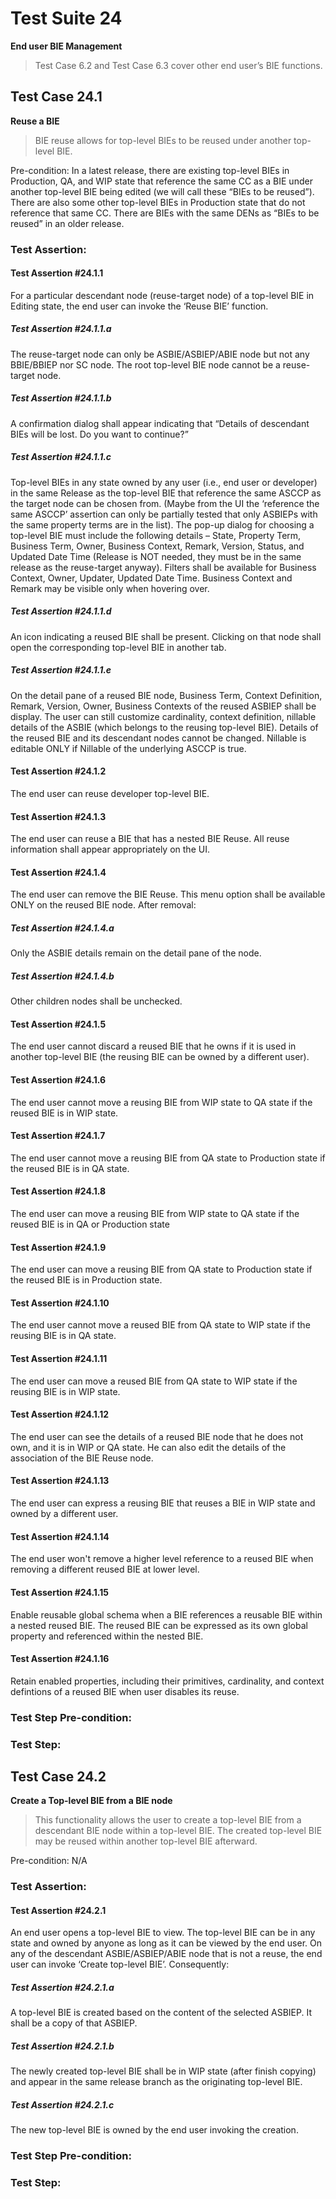 # Test Suite 24

**End user BIE Management**

> Test Case 6.2 and Test Case 6.3 cover other end user’s BIE functions.

## Test Case 24.1

**Reuse a BIE**

> BIE reuse allows for top-level BIEs to be reused under another top-level BIE.

Pre-condition: In a latest release, there are existing top-level BIEs in Production, QA, and WIP state that reference the same CC as a BIE under another top-level BIE being edited (we will call these “BIEs to be reused”). There are also some other top-level BIEs in Production state that do not reference that same CC. There are BIEs with the same DENs as “BIEs to be reused” in an older release.


### Test Assertion:

#### Test Assertion #24.1.1
For a particular descendant node (reuse-target node) of a top-level BIE in Editing state, the end user can invoke the ‘Reuse BIE’ function.

##### Test Assertion #24.1.1.a
The reuse-target node can only be ASBIE/ASBIEP/ABIE node but not any BBIE/BBIEP nor SC node. The root top-level BIE node cannot be a reuse-target node.
##### Test Assertion #24.1.1.b
A confirmation dialog shall appear indicating that “Details of descendant BIEs will be lost. Do you want to continue?”
##### Test Assertion #24.1.1.c
Top-level BIEs in any state owned by any user (i.e., end user or developer) in the same Release as the top-level BIE that reference the same ASCCP as the target node can be chosen from. (Maybe from the UI the ‘reference the same ASCCP’ assertion can only be partially tested that only ASBIEPs with the same property terms are in the list). The pop-up dialog for choosing a top-level BIE must include the following details – State, Property Term, Business Term, Owner, Business Context, Remark, Version, Status, and Updated Date Time (Release is NOT needed, they must be in the same release as the reuse-target anyway). Filters shall be available for Business Context, Owner, Updater, Updated Date Time. Business Context and Remark may be visible only when hovering over.
##### Test Assertion #24.1.1.d
An icon indicating a reused BIE shall be present. Clicking on that node shall open the corresponding top-level BIE in another tab.
##### Test Assertion #24.1.1.e
On the detail pane of a reused BIE node, Business Term, Context Definition, Remark, Version, Owner, Business Contexts of the reused ASBIEP shall be display. The user can still customize cardinality, context definition, nillable details of the ASBIE (which belongs to the reusing top-level BIE). Details of the reused BIE and its descendant nodes cannot be changed. Nillable is editable ONLY if Nillable of the underlying ASCCP is true.

#### Test Assertion #24.1.2
The end user can reuse developer top-level BIE.

#### Test Assertion #24.1.3
The end user can reuse a BIE that has a nested BIE Reuse. All reuse information shall appear appropriately on the UI.

#### Test Assertion #24.1.4
The end user can remove the BIE Reuse. This menu option shall be available ONLY on the reused BIE node. After removal:

##### Test Assertion #24.1.4.a
Only the ASBIE details remain on the detail pane of the node.
##### Test Assertion #24.1.4.b
Other children nodes shall be unchecked.

#### Test Assertion #24.1.5
The end user cannot discard a reused BIE that he owns if it is used in another top-level BIE (the reusing BIE can be owned by a different user).

#### Test Assertion #24.1.6
The end user cannot move a reusing BIE from WIP state to QA state if the reused BIE is in WIP state.

#### Test Assertion #24.1.7
The end user cannot move a reusing BIE from QA state to Production state if the reused BIE is in QA state.

#### Test Assertion #24.1.8
The end user can move a reusing BIE from WIP state to QA state if the reused BIE is in QA or Production state

#### Test Assertion #24.1.9
The end user can move a reusing BIE from QA state to Production state if the reused BIE is in Production state.

#### Test Assertion #24.1.10
The end user cannot move a reused BIE from QA state to WIP state if the reusing BIE is in QA state.

#### Test Assertion #24.1.11
The end user can move a reused BIE from QA state to WIP state if the reusing BIE is in WIP state.

#### Test Assertion #24.1.12
The end user can see the details of a reused BIE node that he does not own, and it is in WIP or QA state. He can also edit the details of the association of the BIE Reuse node.

#### Test Assertion #24.1.13
The end user can express a reusing BIE that reuses a BIE in WIP state and owned by a different user.

#### Test Assertion #24.1.14
The end user won't remove a higher level reference to a reused BIE when removing a different reused BIE at lower level. 

#### Test Assertion #24.1.15
Enable reusable global schema when a BIE references a reusable BIE within a nested reused BIE. The reused BIE can be expressed as its own global property and referenced within the nested BIE.

#### Test Assertion #24.1.16
Retain enabled properties, including their primitives, cardinality, and context defintions of a reused BIE when user disables its reuse. 

### Test Step Pre-condition:



### Test Step:

## Test Case 24.2

**Create a Top-level BIE from a BIE node**

> This functionality allows the user to create a top-level BIE from a descendant BIE node within a top-level BIE. The created top-level BIE may be reused within another top-level BIE afterward.

Pre-condition: N/A


### Test Assertion:

#### Test Assertion #24.2.1
An end user opens a top-level BIE to view. The top-level BIE can be in any state and owned by anyone as long as it can be viewed by the end user. On any of the descendant ASBIE/ASBIEP/ABIE node that is not a reuse, the end user can invoke ‘Create top-level BIE’. Consequently:

##### Test Assertion #24.2.1.a
A top-level BIE is created based on the content of the selected ASBIEP. It shall be a copy of that ASBIEP.
##### Test Assertion #24.2.1.b
The newly created top-level BIE shall be in WIP state (after finish copying) and appear in the same release branch as the originating top-level BIE.
##### Test Assertion #24.2.1.c
The new top-level BIE is owned by the end user invoking the creation.

### Test Step Pre-condition:



### Test Step: